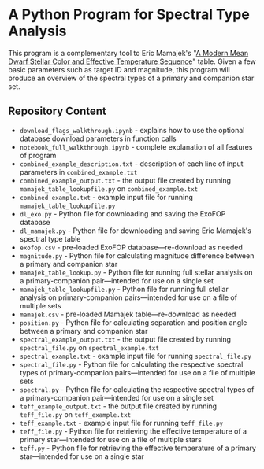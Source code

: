 # A Python Program for Spectral Type Analysis

This program is a complementary tool to Eric Mamajek's "[A Modern Mean Dwarf Stellar Color and Effective Temperature Sequence](https://github.com/emamajek/SpectralType/blob/master/EEM_dwarf_UBVIJHK_colors_Teff.txt)" table. Given a few basic parameters such as target ID and magnitude, this program will produce an overview of the spectral types of a primary and companion star set.

## Repository Content

- `download_flags_walkthrough.ipynb` - explains how to use the optional database download parameters in function calls
- `notebook_full_walkthrough.ipynb` - complete explanation of all features of program
- `combined_example_description.txt` - description of each line of input parameters in `combined_example.txt`
- `combined_example_output.txt` - the output file created by running `mamajek_table_lookupfile.py` on `combined_example.txt`
- `combined_example.txt` - example input file for running `mamajek_table_lookupfile.py`
- `dl_exo.py` - Python file for downloading and saving the ExoFOP database
- `dl_mamajek.py` - Python file for downloading and saving Eric Mamajek's spectral type table
- `exofop.csv` - pre-loaded ExoFOP database—re-download as needed
- `magnitude.py` - Python file for calculating magnitude difference between a primary and companion star
- `mamajek_table_lookup.py` - Python file for running full stellar analysis on a primary-companion pair—intended for use on a single set
- `mamajek_table_lookupfile.py` - Python file for running full stellar analysis on primary-companion pairs—intended for use on a file of multiple sets
- `mamajek.csv` - pre-loaded Mamajek table—re-download as needed
- `position.py` - Python file for calculating separation and position angle between a primary and companion star
- `spectral_example_output.txt` - the output file created by running `spectral_file.py` on `spectral_example.txt`
- `spectral_example.txt` - example input file for running `spectral_file.py`
- `spectral_file.py` - Python file for calculating the respective spectral types of primary-companion pairs—intended for use on a file of multiple sets
- `spectral.py` - Python file for calculating the respective spectral types of a primary-companion pair—intended for use on a single set
- `teff_example_output.txt` - the output file created by running `teff_file.py` on `teff_example.txt`
- `teff_example.txt` - example input file for running `teff_file.py`
- `teff_file.py` - Python file for retrieving the effective temperature of a primary star—intended for use on a file of multiple stars
- `teff.py` - Python file for retrieving the effective temperature of a primary star—intended for use on a single star